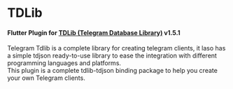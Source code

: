# TDLib

#### Flutter Plugin for [TDLib (Telegram Database Library)](https://github.com/tdlib/td) v1.5.1

Telegram Tdlib is a complete library for creating telegram clients, it laso has a simple tdjson ready-to-use library to ease the integration with different programming languages and platforms.<br>
This plugin is a complete tdlib-tdjson binding package to help you create your own Telegram clients.